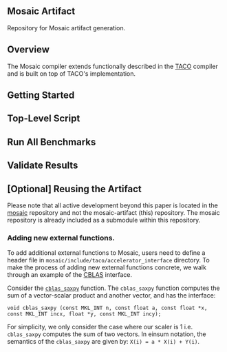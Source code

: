 ## Mosaic Artifact

Repository for Mosaic artifact generation.

## Overview

The Mosaic compiler extends functionally described in the [TACO](https://github.com/tensor-compiler/taco) compiler and is built on top of TACO's implementation.

## Getting Started

## Top-Level Script

## Run All Benchmarks

## Validate Results

## [Optional] Reusing the Artifact

Please note that all active development beyond this paper is located in the [mosaic](https://github.com/manya-bansal/mosaic) repository and not the mosaic-artifact (this) repository. The mosaic repository is already included as a submodule within this repository.

### Adding new external functions.

To add additional external functions to Mosaic, users need to define a header file in ```mosaic/include/taco/accelerator_interface``` directory. To make the process of adding new external functions concrete, we walk through an example of the [CBLAS](https://www.intel.com/content/www/us/en/develop/documentation/onemkl-developer-reference-c/top/blas-and-sparse-blas-routines.html) interface.

Consider the [```cblas_saxpy```](https://www.intel.com/content/www/us/en/develop/documentation/onemkl-developer-reference-c/top/blas-and-sparse-blas-routines/blas-routines/blas-level-1-routines-and-functions/cblas-axpy.html#cblas-axpy) function. The ```cblas_saxpy``` function computes the sum of a vector-scalar product and another vector, and has the interface:

```void cblas_saxpy (const MKL_INT n, const float a, const float *x, const MKL_INT incx, float *y, const MKL_INT incy);```

For simplicity, we only consider the case where our scaler is 1 i.e. ```cblas_saxpy``` computes the sum of two vectors. In einsum notation, the semantics of the ```cblas_saxpy``` are given by: ```X(i) = a * X(i) + Y(i)```.




